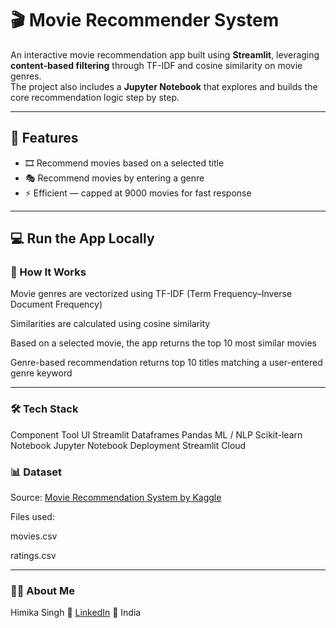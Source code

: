 # 🎬 Movie Recommender System

An interactive movie recommendation app built using **Streamlit**, leveraging **content-based filtering** through TF-IDF and cosine similarity on movie genres.  
The project also includes a **Jupyter Notebook** that explores and builds the core recommendation logic step by step.

---

## 📌 Features

- 🎞️ Recommend movies based on a selected title
- 🎭 Recommend movies by entering a genre
- ⚡ Efficient — capped at 9000 movies for fast response

---

## 💻 Run the App Locally

### 🧠 How It Works
Movie genres are vectorized using TF-IDF (Term Frequency–Inverse Document Frequency)

Similarities are calculated using cosine similarity

Based on a selected movie, the app returns the top 10 most similar movies

Genre-based recommendation returns top 10 titles matching a user-entered genre keyword

---

### 🛠️ Tech Stack
Component	Tool
UI	Streamlit
Dataframes	Pandas
ML / NLP	Scikit-learn
Notebook	Jupyter Notebook
Deployment	Streamlit Cloud

### 📊 Dataset
Source: [Movie Recommendation System by Kaggle](https://www.kaggle.com/datasets/parasharmanas/movie-recommendation-system)

Files used:

movies.csv

ratings.csv

---

### 👩‍💻 About Me
Himika Singh
🔗 [LinkedIn](www.linkedin.com/in/himika-singh)
📍 India
